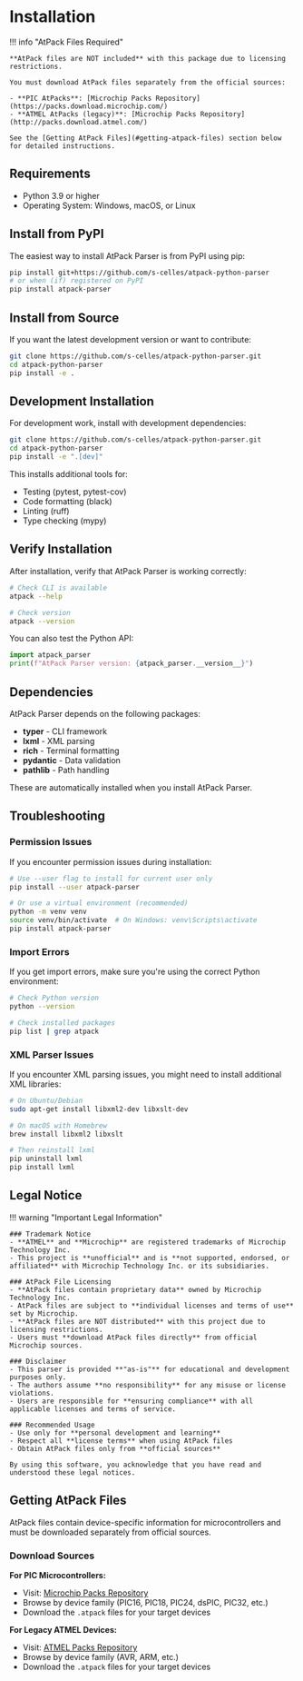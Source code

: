 # Installation

!!! info "AtPack Files Required"
    
    **AtPack files are NOT included** with this package due to licensing restrictions.
    
    You must download AtPack files separately from the official sources:
    
    - **PIC AtPacks**: [Microchip Packs Repository](https://packs.download.microchip.com/)
    - **ATMEL AtPacks (legacy)**: [Microchip Packs Repository](http://packs.download.atmel.com/)
    
    See the [Getting AtPack Files](#getting-atpack-files) section below for detailed instructions.

## Requirements

- Python 3.9 or higher
- Operating System: Windows, macOS, or Linux

## Install from PyPI

The easiest way to install AtPack Parser is from PyPI using pip:

```bash
pip install git+https://github.com/s-celles/atpack-python-parser
# or when (if) registered on PyPI
pip install atpack-parser
```

## Install from Source

If you want the latest development version or want to contribute:

```bash
git clone https://github.com/s-celles/atpack-python-parser.git
cd atpack-python-parser
pip install -e .
```

## Development Installation

For development work, install with development dependencies:

```bash
git clone https://github.com/s-celles/atpack-python-parser.git
cd atpack-python-parser
pip install -e ".[dev]"
```

This installs additional tools for:

- Testing (pytest, pytest-cov)
- Code formatting (black)
- Linting (ruff)
- Type checking (mypy)

## Verify Installation

After installation, verify that AtPack Parser is working correctly:

```bash
# Check CLI is available
atpack --help

# Check version
atpack --version
```

You can also test the Python API:

```python
import atpack_parser
print(f"AtPack Parser version: {atpack_parser.__version__}")
```

## Dependencies

AtPack Parser depends on the following packages:

- **typer** - CLI framework
- **lxml** - XML parsing
- **rich** - Terminal formatting
- **pydantic** - Data validation
- **pathlib** - Path handling

These are automatically installed when you install AtPack Parser.

## Troubleshooting

### Permission Issues

If you encounter permission issues during installation:

```bash
# Use --user flag to install for current user only
pip install --user atpack-parser

# Or use a virtual environment (recommended)
python -m venv venv
source venv/bin/activate  # On Windows: venv\Scripts\activate
pip install atpack-parser
```

### Import Errors

If you get import errors, make sure you're using the correct Python environment:

```bash
# Check Python version
python --version

# Check installed packages
pip list | grep atpack
```

### XML Parser Issues

If you encounter XML parsing issues, you might need to install additional XML libraries:

```bash
# On Ubuntu/Debian
sudo apt-get install libxml2-dev libxslt-dev

# On macOS with Homebrew
brew install libxml2 libxslt

# Then reinstall lxml
pip uninstall lxml
pip install lxml
```

## Legal Notice

!!! warning "Important Legal Information"
    
    ### Trademark Notice
    - **ATMEL** and **Microchip** are registered trademarks of Microchip Technology Inc.
    - This project is **unofficial** and is **not supported, endorsed, or affiliated** with Microchip Technology Inc. or its subsidiaries.
    
    ### AtPack File Licensing
    - **AtPack files contain proprietary data** owned by Microchip Technology Inc.
    - AtPack files are subject to **individual licenses and terms of use** set by Microchip.
    - **AtPack files are NOT distributed** with this project due to licensing restrictions.
    - Users must **download AtPack files directly** from official Microchip sources.
    
    ### Disclaimer
    - This parser is provided **"as-is"** for educational and development purposes only.
    - The authors assume **no responsibility** for any misuse or license violations.
    - Users are responsible for **ensuring compliance** with all applicable licenses and terms of service.
    
    ### Recommended Usage
    - Use only for **personal development and learning**
    - Respect all **license terms** when using AtPack files
    - Obtain AtPack files only from **official sources**
    
    By using this software, you acknowledge that you have read and understood these legal notices.

## Getting AtPack Files

AtPack files contain device-specific information for microcontrollers and must be downloaded separately from official sources.

### Download Sources

**For PIC Microcontrollers:**

- Visit: [Microchip Packs Repository](https://packs.download.microchip.com/)
- Browse by device family (PIC16, PIC18, PIC24, dsPIC, PIC32, etc.)
- Download the `.atpack` files for your target devices

**For Legacy ATMEL Devices:**

- Visit: [ATMEL Packs Repository](http://packs.download.atmel.com/)
- Browse by device family (AVR, ARM, etc.)
- Download the `.atpack` files for your target devices
